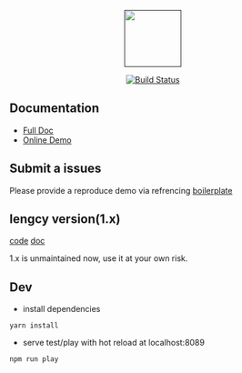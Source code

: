 <p align="center"><a href="" target="_blank"><img width="100"src="https://njleonzhang.github.io/vue-data-tables/_media/icon.svg"></a></p>

<p align="center">
  <a href="https://github.com/njleonzhang/vue-data-tables"><img src="https://travis-ci.org/njleonzhang/vue-data-tables.svg?branch=master" alt="Build Status"></a>
</p>

## Documentation
* [Full Doc](https://njleonzhang.github.io/vue-data-tables)
* [Online Demo](http://jsfiddle.net/zpczjl/9tp3z4bn/14/)

## Submit a issues
Please provide a reproduce demo via refrencing [boilerplate](http://jsfiddle.net/zpczjl/9tp3z4bn/14/)

## lengcy version(1.x)
[code](https://github.com/njleonzhang/vue-data-tables/tree/1.x)
[doc](https://njleonzhang.github.io/vue-data-tables-1.x-doc/)

1.x is unmaintained now, use it at your own risk.

## Dev

* install dependencies

```
yarn install
```

* serve test/play with hot reload at localhost:8089

```
npm run play
```
